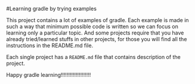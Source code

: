 #Learning gradle by trying examples


This project contains a lot of examples of gradle. Each example is made in such a way that minimum possible code is written so we can focus on learning only a particular topic. And some projects require that you have already tried/learned stuffs in other projects, for those you will find all the instructions in the README.md file. 

Each single project has a `README.md` file that contains description of the project.


Happy gradle learning!!!!!!!!!!!!!!!!!!!!